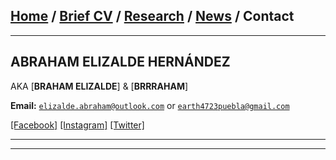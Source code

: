 ## [Home](/index) / [Brief CV](/brief_cv) / [Research](/research) / [News](/news) / Contact
___

## ABRAHAM ELIZALDE HERNÁNDEZ
AKA [**BRAHAM ELIZALDE**] & [**BRRRAHAM**]

**Email:** [`elizalde.abraham@outlook.com`](mailto:elizalde.abraham@outlook.com?subject=%20Hello,%20Francisco) or [`earth4723puebla@gmail.com`](mailto:earth4723puebla@gmail.com?subject=%20Hello,%20Francisco)


[[Facebook]](https://facebook.com/earth4723)
[[Instagram]](https://instagram.com/earth4723oficial)
[[Twitter]](https://twitter.com/EARTH4723)

---








---
